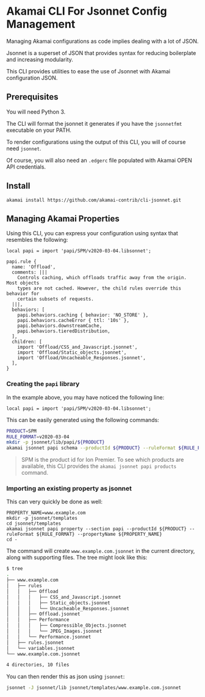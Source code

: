 # Akamai CLI For Jsonnet Config Management

Managing Akamai configurations as code implies dealing with a lot of JSON.

Jsonnet is a superset of JSON that provides syntax for reducing boilerplate and increasing
modularity.

This CLI provides utilities to ease the use of Jsonnet with Akamai configuration JSON.

## Prerequisites

You will need Python 3.

The CLI will format the jsonnet it generates if you have the `jsonnetfmt` executable on your
PATH.

To render configurations using the output of this CLI, you will of course need `jsonnet`.

Of course, you will also need an `.edgerc` file populated with Akamai OPEN API credentials.

## Install

```
akamai install https://github.com/akamai-contrib/cli-jsonnet.git
```

## Managing Akamai Properties

Using this CLI, you can express your configuration using syntax that resembles the following:

```
local papi = import 'papi/SPM/v2020-03-04.libsonnet';

papi.rule {
  name: 'Offload',
  comments: |||
    Controls caching, which offloads traffic away from the origin. Most objects
    types are not cached. However, the child rules override this behavior for
    certain subsets of requests.
  |||,
  behaviors: [
    papi.behaviors.caching { behavior: 'NO_STORE' },
    papi.behaviors.cacheError { ttl: '10s' },
    papi.behaviors.downstreamCache,
    papi.behaviors.tieredDistribution,
  ],
  children: [
    import 'Offload/CSS_and_Javascript.jsonnet',
    import 'Offload/Static_objects.jsonnet',
    import 'Offload/Uncacheable_Responses.jsonnet',
  ],
}
```

### Creating the `papi` library

In the example above, you may have noticed the following line:

```
local papi = import 'papi/SPM/v2020-03-04.libsonnet';
```

This can be easily generated using the following commands:

```bash
PRODUCT=SPM
RULE_FORMAT=v2020-03-04
mkdir -p jsonnet/lib/papi/${PRODUCT}
akamai jsonnet papi schema --productId ${PRODUCT} --ruleFormat ${RULE_FORMAT} > jsonnet/lib/papi/${PRODUCT}/${RULE_FORMAT}.libsonnet
```

> SPM is the product id for Ion Premier. To see which products are available,
> this CLI provides the `akamai jsonnet papi products` command.

### Importing an existing property as jsonnet

This can very quickly be done as well:

```
PROPERTY_NAME=www.example.com
mkdir -p jsonnet/templates
cd jsonnet/templates
akamai jsonnet papi property --section papi --productId ${PRODUCT} --ruleFormat ${RULE_FORMAT} --propertyName ${PROPERTY_NAME}
cd -
```

The command will create `www.example.com.jsonnet` in the current directory, along with supporting files. The tree
might look like this:

```bash
$ tree
.
├── www.example.com
│   ├── rules
│   │   ├── Offload
│   │   │   ├── CSS_and_Javascript.jsonnet
│   │   │   ├── Static_objects.jsonnet
│   │   │   └── Uncacheable_Responses.jsonnet
│   │   ├── Offload.jsonnet
│   │   ├── Performance
│   │   │   ├── Compressible_Objects.jsonnet
│   │   │   └── JPEG_Images.jsonnet
│   │   └── Performance.jsonnet
│   ├── rules.jsonnet
│   └── variables.jsonnet
└── www.example.com.jsonnet

4 directories, 10 files
```

You can then render this as json using `jsonnet`:

```bash
jsonnet -J jsonnet/lib jsonnet/templates/www.example.com.jsonnet
```
